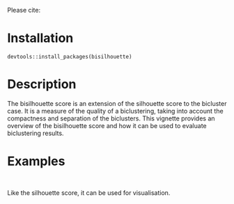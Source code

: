 Please cite: 

# Installation 
```{r}
devtools::install_packages(bisilhouette)
```

# Description 
The bisilhouette score is an extension of the silhouette score to the bicluster case. It is a measure of the quality of a biclustering, taking into account the compactness and separation of the biclusters. This vignette provides an overview of the bisilhouette score and how it can be used to evaluate biclustering results.
# Examples 
```{r}


```

Like the silhouette score, it can be used for visualisation. 
```{r}


```